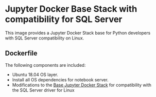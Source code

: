 # Jupyter Docker Base Stack with compatibility for SQL Server

This image provides a Jupyter Docker Stack base for Python developers with SQL Server compatibility on Linux.

## Dockerfile

The following components are included:

- Ubuntu 18.04 OS layer.
- Install all OS dependencies for notebook server.
- Modifications to the [Base Jupyter Docker Stack](https://github.com/jupyter/docker-stacks/tree/master/base-notebook) for compatibility with the SQL Server driver for Linux
